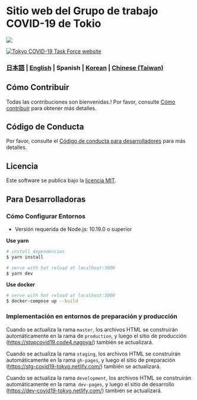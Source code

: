 # Sitio web del Grupo de trabajo COVID-19 de Tokio

![](https://github.com/tokyo-metropolitan-gov/covid19/workflows/production%20deploy/badge.svg)

[![Tokyo COVID-19 Task Force website](https://user-images.githubusercontent.com/1301149/75629392-1d19d900-5c25-11ea-843d-2d4376e3a560.png)](https://stopcovid19.code4.nagoya/)

### [日本語](./README.md) | [English](./README_EN.md) | Spanish | [Korean](./README_KO.md) | [Chinese (Taiwan)](./README_ZH_TW.md)

## Cómo Contribuir

Todas las contribuciones son bienvenidas.!
Por favor, consulte [Cómo contribuir](./.github/CONTRIBUTING_ES.md) para obtener más detalles.

## Código de Conducta

Por favor, consulte el [Código de conducta para desarrolladores](./.github/CODE_OF_CONDUCT_ES.md) para más detalles.

## Licencia
Este software se publica bajo la [licencia MIT](./LICENSE.txt).

## Para Desarrolladoras

### Cómo Configurar Entornos

- Versión requerida de Node.js: 10.19.0 o superior

**Use yarn**
``` bash
# install dependencies
$ yarn install

# serve with hot reload at localhost:3000
$ yarn dev
```

**Use docker**
```bash
# serve with hot reload at localhost:3000
$ docker-compose up --build
```

### Implementación en entornos de preparación y producción

Cuando se actualiza la rama `master`, los archivos HTML se construirán automáticamente en la rama de `production`,
y luego el sitio de producción (https://stopcovid19.code4.nagoya/) también se actualizará.

Cuando se actualiza la rama `staging`, los archivos HTML se construirán automáticamente en la rama `gh-pages`,
  y luego el sitio de preparación (https://stg-covid19-tokyo.netlify.com/) también se actualizará.

Cuando se actualiza la rama `development`, los archivos HTML se construirán automáticamente en la rama` dev-pages`,
y luego el sitio de desarrollo (https://dev-covid19-tokyo.netlify.com/) también se actualizará.
